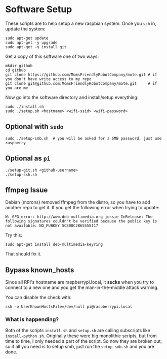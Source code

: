 # Software Setup

These scripts are to help setup a new raspbian system. Once you `ssh` in, update the system:

    sudo apt-get update
    sudo apt-get -y upgrade
    sudo apt-get -y install git

Get a copy of this software one of two ways:

    mkdir github
    cd github
    git clone https://github.com/MomsFriendlyRobotCompany/mote.git # if you don't have write access to my repo
    git clone git@github.com:MomsFriendlyRobotCompany/mote.git     # if you are me

Now go into the software directory and install/setup everything:

    sudo ./install.sh
    sudo ./setup.sh <hostname> <wifi-ssid> <wifi-password>

## Optional with `sudo`

    sudo ./setup-smb.sh  # you will be asked for a SMB password, just use raspberry

## Optional as `pi`

    ./setup-git.sh <github-username>
    ./setup-ssh.sh

## ffmpeg Issue

Debian (morons) removed ffmpeg from the distro, so you have to add another repo to 
get it. If you get the following error when trying to update:

    W: GPG error: http://www.deb-multimedia.org jessie InRelease: The following signatures couldn't be verified because the public key is not available: NO_PUBKEY 5C808C2B65558117

Try this:

    sudo apt-get install deb-multimedia-keyring

That should fix it.

## Bypass known_hosts

Since all RPi's hostname are raspberrypi.local, it **sucks** when you try to connect
to a new one and you get the man-in-the-middle attack warning.

You can disable the check with:

    ssh -o UserKnownHostsFile=/dev/null pi@raspberrypi.local

### What is happending?

Both of the scripts `install.sh` and `setup.sh` are calling subscripts like
`install-python.sh`. Originally these were big monolithic scripts, but from time
to time, I only needed a part of the script. So now they are broken out, so if
all you need is to setup smb, just run the `setup-smb.sh` and you are done.
